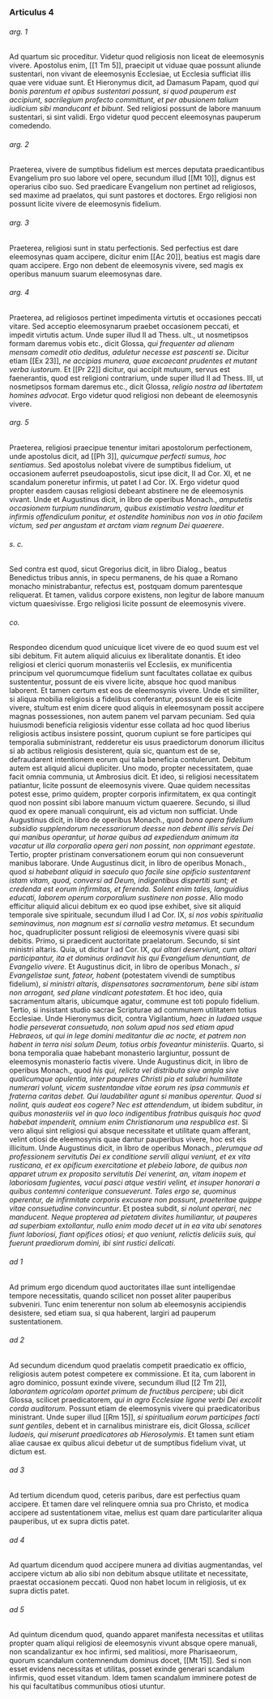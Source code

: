 ### Articulus 4

###### arg. 1
Ad quartum sic proceditur. Videtur quod religiosis non liceat de eleemosynis vivere. Apostolus enim, [[1 Tm 5]], praecipit ut viduae quae possunt aliunde sustentari, non vivant de eleemosynis Ecclesiae, ut Ecclesia sufficiat illis quae vere viduae sunt. Et Hieronymus dicit, ad Damasum Papam, quod *qui bonis parentum et opibus sustentari possunt, si quod pauperum est accipiunt, sacrilegium profecto committunt, et per abusionem talium iudicium sibi manducant et bibunt*. Sed religiosi possunt de labore manuum sustentari, si sint validi. Ergo videtur quod peccent eleemosynas pauperum comedendo.

###### arg. 2
Praeterea, vivere de sumptibus fidelium est merces deputata praedicantibus Evangelium pro suo labore vel opere, secundum illud [[Mt 10]], dignus est operarius cibo suo. Sed praedicare Evangelium non pertinet ad religiosos, sed maxime ad praelatos, qui sunt pastores et doctores. Ergo religiosi non possunt licite vivere de eleemosynis fidelium.

###### arg. 3
Praeterea, religiosi sunt in statu perfectionis. Sed perfectius est dare eleemosynas quam accipere, dicitur enim [[Ac 20]], beatius est magis dare quam accipere. Ergo non debent de eleemosynis vivere, sed magis ex operibus manuum suarum eleemosynas dare.

###### arg. 4
Praeterea, ad religiosos pertinet impedimenta virtutis et occasiones peccati vitare. Sed acceptio eleemosynarum praebet occasionem peccati, et impedit virtutis actum. Unde super illud II ad Thess. ult., ut nosmetipsos formam daremus vobis etc., dicit Glossa, *qui frequenter ad alienam mensam comedit otio deditus, aduletur necesse est pascenti se*. Dicitur etiam [[Ex 23]], *ne accipias munera, quae excaecant prudentes et mutant verba iustorum*. Et [[Pr 22]] dicitur, qui accipit mutuum, servus est faenerantis, quod est religioni contrarium, unde super illud II ad Thess. III, ut nosmetipsos formam daremus etc., dicit Glossa, *religio nostra ad libertatem homines advocat*. Ergo videtur quod religiosi non debeant de eleemosynis vivere.

###### arg. 5
Praeterea, religiosi praecipue tenentur imitari apostolorum perfectionem, unde apostolus dicit, ad [[Ph 3]], *quicumque perfecti sumus, hoc sentiamus*. Sed apostolus nolebat vivere de sumptibus fidelium, ut occasionem auferret pseudoapostolis, sicut ipse dicit, II ad Cor. XI, et ne scandalum poneretur infirmis, ut patet I ad Cor. IX. Ergo videtur quod propter easdem causas religiosi debeant abstinere ne de eleemosynis vivant. Unde et Augustinus dicit, in libro de operibus Monach., *amputetis occasionem turpium nundinarum, quibus existimatio vestra laeditur et infirmis offendiculum ponitur, et ostendite hominibus non vos in otio facilem victum, sed per angustam et arctam viam regnum Dei quaerere*.

###### s. c.
Sed contra est quod, sicut Gregorius dicit, in libro Dialog., beatus Benedictus tribus annis, in specu permanens, de his quae a Romano monacho ministrabantur, refectus est, postquam domum parentesque reliquerat. Et tamen, validus corpore existens, non legitur de labore manuum victum quaesivisse. Ergo religiosi licite possunt de eleemosynis vivere.

###### co.
Respondeo dicendum quod unicuique licet vivere de eo quod suum est vel sibi debitum. Fit autem aliquid alicuius ex liberalitate donantis. Et ideo religiosi et clerici quorum monasteriis vel Ecclesiis, ex munificentia principum vel quorumcumque fidelium sunt facultates collatae ex quibus sustententur, possunt de eis vivere licite, absque hoc quod manibus laborent. Et tamen certum est eos de eleemosynis vivere. Unde et similiter, si aliqua mobilia religiosis a fidelibus conferantur, possunt de eis licite vivere, stultum est enim dicere quod aliquis in eleemosynam possit accipere magnas possessiones, non autem panem vel parvam pecuniam. Sed quia huiusmodi beneficia religiosis videntur esse collata ad hoc quod liberius religiosis actibus insistere possint, quorum cupiunt se fore participes qui temporalia subministrant, redderetur eis usus praedictorum donorum illicitus si ab actibus religiosis desisterent, quia sic, quantum est de se, defraudarent intentionem eorum qui talia beneficia contulerunt. Debitum autem est aliquid alicui dupliciter. Uno modo, propter necessitatem, quae facit omnia communia, ut Ambrosius dicit. Et ideo, si religiosi necessitatem patiantur, licite possunt de eleemosynis vivere. Quae quidem necessitas potest esse, primo quidem, propter corporis infirmitatem, ex qua contingit quod non possint sibi labore manuum victum quaerere. Secundo, si illud quod ex opere manuali conquirunt, eis ad victum non sufficiat. Unde Augustinus dicit, in libro de operibus Monach., quod *bona opera fidelium subsidio supplendorum necessariorum deesse non debent illis servis Dei qui manibus operantur, ut horae quibus ad expediendum animum ita vacatur ut illa corporalia opera geri non possint, non opprimant egestate*. Tertio, propter pristinam conversationem eorum qui non consueverunt manibus laborare. Unde Augustinus dicit, in libro de operibus Monach., quod *si habebant aliquid in saeculo quo facile sine opificio sustentarent istam vitam, quod, conversi ad Deum, indigentibus dispertiti sunt; et credenda est eorum infirmitas, et ferenda. Solent enim tales, languidius educati, laborem operum corporalium sustinere non posse*. Alio modo efficitur aliquid alicui debitum ex eo quod ipse exhibet, sive sit aliquid temporale sive spirituale, secundum illud I ad Cor. IX, *si nos vobis spiritualia seminavimus, non magnum est si carnalia vestra metamus*. Et secundum hoc, quadrupliciter possunt religiosi de eleemosynis vivere quasi sibi debitis. Primo, si praedicent auctoritate praelatorum. Secundo, si sint ministri altaris. Quia, ut dicitur I ad Cor. IX, *qui altari deserviunt, cum altari participantur, ita et dominus ordinavit his qui Evangelium denuntiant, de Evangelio vivere*. Et Augustinus dicit, in libro de operibus Monach., *si Evangelistae sunt, fateor, habent* (potestatem vivendi de sumptibus fidelium), *si ministri altaris, dispensatores sacramentorum, bene sibi istam non arrogant, sed plane vindicant potestatem*. Et hoc ideo, quia sacramentum altaris, ubicumque agatur, commune est toti populo fidelium. Tertio, si insistant studio sacrae Scripturae ad communem utilitatem totius Ecclesiae. Unde Hieronymus dicit, contra Vigilantium, *haec in Iudaea usque hodie perseverat consuetudo, non solum apud nos sed etiam apud Hebraeos, ut qui in lege domini meditantur die ac nocte, et patrem non habent in terra nisi solum Deum, totius orbis foveantur ministeriis*. Quarto, si bona temporalia quae habebant monasterio largiuntur, possunt de eleemosynis monasterio factis vivere. Unde Augustinus dicit, in libro de operibus Monach., quod *his qui, relicta vel distributa sive ampla sive qualicumque opulentia, inter pauperes Christi pia et salubri humilitate numerari volunt, vicem sustentandae vitae eorum res ipsa communis et fraterna caritas debet. Qui laudabiliter agunt si manibus operentur. Quod si nolint, quis audeat eos cogere? Nec est attendendum*, ut ibidem subditur, *in quibus monasteriis vel in quo loco indigentibus fratribus quisquis hoc quod habebat impenderit, omnium enim Christianorum una respublica est*. Si vero aliqui sint religiosi qui absque necessitate et utilitate quam afferant, velint otiosi de eleemosynis quae dantur pauperibus vivere, hoc est eis illicitum. Unde Augustinus dicit, in libro de operibus Monach., *plerumque ad professionem servitutis Dei ex conditione servili aliqui veniunt, et ex vita rusticana, et ex opificum exercitatione et plebeio labore, de quibus non apparet utrum ex proposito servitutis Dei venerint, an, vitam inopem et laboriosam fugientes, vacui pasci atque vestiri velint, et insuper honorari a quibus contemni conterique consueverunt. Tales ergo se, quominus operentur, de infirmitate corporis excusare non possunt, praeteritae quippe vitae consuetudine convincuntur*. Et postea subdit, *si nolunt operari, nec manducent. Neque propterea ad pietatem divites humiliantur, ut pauperes ad superbiam extollantur, nullo enim modo decet ut in ea vita ubi senatores fiunt laboriosi, fiant opifices otiosi; et quo veniunt, relictis deliciis suis, qui fuerunt praediorum domini, ibi sint rustici delicati*.

###### ad 1
Ad primum ergo dicendum quod auctoritates illae sunt intelligendae tempore necessitatis, quando scilicet non posset aliter pauperibus subveniri. Tunc enim tenerentur non solum ab eleemosynis accipiendis desistere, sed etiam sua, si qua haberent, largiri ad pauperum sustentationem.

###### ad 2
Ad secundum dicendum quod praelatis competit praedicatio ex officio, religiosis autem potest competere ex commissione. Et ita, cum laborent in agro dominico, possunt exinde vivere, secundum illud [[2 Tm 2]], *laborantem agricolam oportet primum de fructibus percipere*; ubi dicit Glossa, scilicet praedicatorem, *qui in agro Ecclesiae ligone verbi Dei excolit corda auditorum*. Possunt etiam de eleemosynis vivere qui praedicatoribus ministrant. Unde super illud [[Rm 15]], *si spiritualium eorum participes facti sunt gentiles*, debent et in carnalibus ministrare eis, dicit Glossa, *scilicet Iudaeis, qui miserunt praedicatores ab Hierosolymis*. Et tamen sunt etiam aliae causae ex quibus alicui debetur ut de sumptibus fidelium vivat, ut dictum est.

###### ad 3
Ad tertium dicendum quod, ceteris paribus, dare est perfectius quam accipere. Et tamen dare vel relinquere omnia sua pro Christo, et modica accipere ad sustentationem vitae, melius est quam dare particulariter aliqua pauperibus, ut ex supra dictis patet.

###### ad 4
Ad quartum dicendum quod accipere munera ad divitias augmentandas, vel accipere victum ab alio sibi non debitum absque utilitate et necessitate, praestat occasionem peccati. Quod non habet locum in religiosis, ut ex supra dictis patet.

###### ad 5
Ad quintum dicendum quod, quando apparet manifesta necessitas et utilitas propter quam aliqui religiosi de eleemosynis vivunt absque opere manuali, non scandalizantur ex hoc infirmi, sed malitiosi, more Pharisaeorum, quorum scandalum contemnendum dominus docet, [[Mt 15]]. Sed si non esset evidens necessitas et utilitas, posset exinde generari scandalum infirmis, quod esset vitandum. Idem tamen scandalum imminere potest de his qui facultatibus communibus otiosi utuntur.

